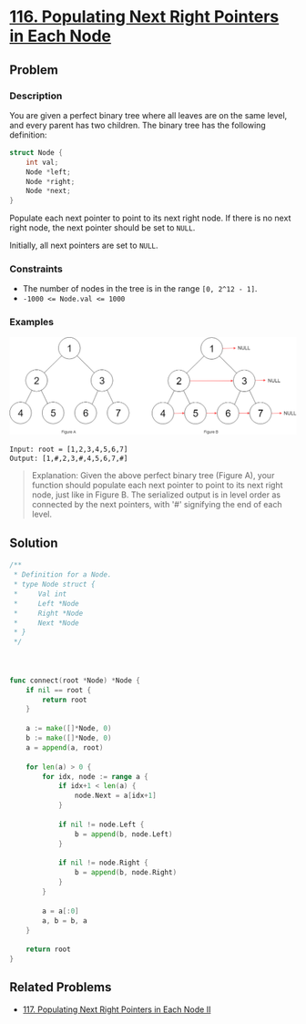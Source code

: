 # [116. Populating Next Right Pointers in Each Node](https://leetcode.com/problems/populating-next-right-pointers-in-each-node/)

## Problem

### Description

You are given a perfect binary tree where all leaves are on the same level, and
every parent has two children. The binary tree has the following definition:

```c
struct Node {
    int val;
    Node *left;
    Node *right;
    Node *next;
}
```

Populate each next pointer to point to its next right node. If there is no next
right node, the next pointer should be set to `NULL`.

Initially, all next pointers are set to `NULL`.

### Constraints


* The number of nodes in the tree is in the range `[0, 2^12 - 1]`.
* `-1000 <= Node.val <= 1000`


### Examples

![image](resources/116/ex1.png)
```text
Input: root = [1,2,3,4,5,6,7]
Output: [1,#,2,3,#,4,5,6,7,#]
```

> Explanation: Given the above perfect binary tree (Figure A), your function
> should populate each next pointer to point to its next right node, just like in
> Figure B. The serialized output is in level order as connected by the next
> pointers, with '#' signifying the end of each level.

## Solution

```go
/**
 * Definition for a Node.
 * type Node struct {
 *     Val int
 *     Left *Node
 *     Right *Node
 *     Next *Node
 * }
 */



func connect(root *Node) *Node {
    if nil == root {
        return root
    }

    a := make([]*Node, 0)
    b := make([]*Node, 0)
    a = append(a, root)

    for len(a) > 0 {
        for idx, node := range a {
            if idx+1 < len(a) {
                node.Next = a[idx+1]
            }

            if nil != node.Left {
                b = append(b, node.Left)
            }

            if nil != node.Right {
                b = append(b, node.Right)
            }
        }

        a = a[:0]
        a, b = b, a
    }

    return root
}
```

## Related Problems

* [117. Populating Next Right Pointers in Each Node II](117%20-%20Populating%20Next%20Right%20Pointers%20in%20Each%20Node%20II.md)
